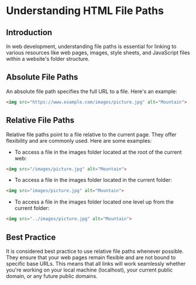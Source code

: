 # Understanding HTML File Paths
## Introduction
In web development, understanding file paths is essential for linking to various resources like web pages, images, style sheets, and JavaScript files within a website's folder structure.
## Absolute File Paths
An absolute file path specifies the full URL to a file. Here's an example:
```html
<img src="https://www.example.com/images/picture.jpg" alt="Mountain">
```
## Relative File Paths
Relative file paths point to a file relative to the current page. They offer flexibility and are commonly used. Here are some examples:
- To access a file in the images folder located at the root of the current web:
```html
<img src="/images/picture.jpg" alt="Mountain">
```
- To access a file in the images folder located in the current folder:
```html
<img src="images/picture.jpg" alt="Mountain">
```

- To access a file in the images folder located one level up from the current folder:
```html
<img src="../images/picture.jpg" alt="Mountain">
```

## Best Practice
It is considered best practice to use relative file paths whenever possible. They ensure that your web pages remain flexible and are not bound to specific base URLs. This means that all links will work seamlessly whether you're working on your local machine (localhost), your current public domain, or any future public domains.
